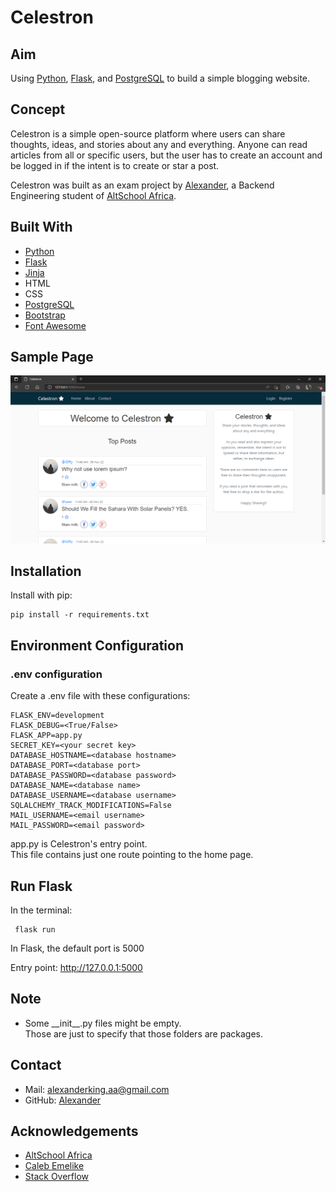 # Celestron

## Aim
Using [Python](https://www.python.org/), [Flask](https://flask.palletsprojects.com/en/2.2.x/), and [PostgreSQL](https://www.postgresql.org) to build a simple blogging website.

## Concept
Celestron is a simple open-source platform where users can share thoughts, ideas, and stories about any and everything.
Anyone can read articles from all or specific users, but the user has to create an account and be logged in if the intent is to create or star a post.    

Celestron was built as an exam project by [Alexander](https://github.com/Anyaegbunam-Alexander), a Backend Engineering student of [AltSchool Africa](https://www.altschoolafrica.com/).

## Built With
- [Python](https://www.python.org/)
- [Flask](https://flask.palletsprojects.com/en/2.2.x/)
- [Jinja](https://jinja.palletsprojects.com/en/3.1.x/)
- HTML
- CSS
- [PostgreSQL](https://www.postgresql.org)
- [Bootstrap](https://getbootstrap.com/)
- [Font Awesome](https://fontawesome.com)

## Sample Page
![Sample Home Page](app_files/static/sample_3.png)

## Installation
Install with pip:
```
pip install -r requirements.txt
```

## Environment Configuration

### .env configuration
Create a .env file with these configurations:
```
FLASK_ENV=development
FLASK_DEBUG=<True/False>
FLASK_APP=app.py
SECRET_KEY=<your secret key>
DATABASE_HOSTNAME=<database hostname>
DATABASE_PORT=<database port>
DATABASE_PASSWORD=<database password>
DATABASE_NAME=<database name>
DATABASE_USERNAME=<database username>
SQLALCHEMY_TRACK_MODIFICATIONS=False
MAIL_USERNAME=<email username>
MAIL_PASSWORD=<email password>
```
app.py is Celestron's entry point.  
This file contains just one route pointing to the home page.

## Run Flask
In the terminal:
```
 flask run
```
In Flask, the default port is 5000  

Entry point: http://127.0.0.1:5000

## Note
- Some \_\_init\_\_.py files might be empty.  
Those are just to specify that those folders are packages.

## Contact
- Mail: alexanderking.aa@gmail.com
- GitHub: [Alexander](https://github.com/Anyaegbunam-Alexander)

## Acknowledgements
- [AltSchool Africa](https://www.altschoolafrica.com/)
- [Caleb Emelike](https://github.com/CalebEmelike)
- [Stack Overflow](https://stackoverflow.com/)
